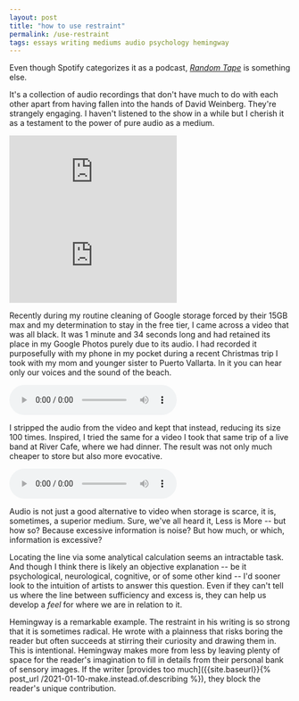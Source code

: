 ```yaml
---
layout: post
title: "how to use restraint"
permalink: /use-restraint
tags: essays writing mediums audio psychology hemingway
---
```


Even though Spotify categorizes it as a podcast, [_Random Tape_](https://open.spotify.com/show/6YZiV6je3CH8KWk1TcO8tL?si=306eaafdfacf4135) is something else.
<!--more-->
It's a collection of audio recordings that don't have much to do with each other apart from having fallen into the hands of David Weinberg.
They're strangely engaging.
I haven't listened to the show in a while but I cherish it as a testament to the power of pure audio as a medium.

<div id="use-restraint-iframes">
    <iframe src="https://open.spotify.com/embed/episode/5VRm0WCkq5jyZKAJwQ2Ak7?utm_source=generator&theme=0" frameBorder="0" allowfullscreen="" allow="autoplay; clipboard-write; encrypted-media; fullscreen; picture-in-picture" loading="lazy"></iframe>
    <iframe src="https://open.spotify.com/embed/episode/6DMi5pfmhczWFjimkBDHsW?utm_source=generator" frameBorder="0" allowfullscreen="" allow="autoplay; clipboard-write; encrypted-media; fullscreen; picture-in-picture" loading="lazy"></iframe>
</div>

Recently during my routine cleaning of Google storage forced by their 15GB max and my determination to stay in the free tier, I came across a video that was all black.
It was 1 minute and 34 seconds long and had retained its place in my Google Photos purely due to its audio.
I had recorded it purposefully with my phone in my pocket during a recent Christmas trip I took with my mom and younger sister to Puerto Vallarta.
In it you can hear only our voices and the sound of the beach.

<div class="audio-container">
    <audio controls>
    <source src="assets/momRecording.puertoVallarta.xmas2021.m4a" type="audio/mpeg">
    Your browser does not support the audio element.
    </audio>
</div>

I stripped the audio from the video and kept that instead, reducing its size 100 times.
Inspired, I tried the same for a video I took that same trip of a live band at River Cafe, where we had dinner.
The result was not only much cheaper to store but also more evocative.

<div class="audio-container">
    <audio controls>
    <source src="assets/riverCafe.puertoVallarta.xmas2021.m4a" type="audio/mpeg">
    Your browser does not support the audio element.
    </audio>
</div>

Audio is not just a good alternative to video when storage is scarce, it is, sometimes, a superior medium.
Sure, we've all heard it, Less is More -- but how so?
Because excessive information is noise?
But how much, or which, information is excessive?

Locating the line via some analytical calculation seems an intractable task.
And though I think there is likely an objective explanation -- be it psychological, neurological, cognitive, or of some other kind -- I'd sooner look to the intuition of artists to answer this question.
Even if they can't tell us where the line between sufficiency and excess is, they can help us develop a _feel_ for where we are in relation to it.

Hemingway is a remarkable example.
The restraint in his writing is so strong that it is sometimes radical.
He wrote with a plainness that risks boring the reader but often succeeds at stirring their curiosity and drawing them in.
This is intentional.
Hemingway makes more from less by leaving plenty of space for the reader's imagination to fill in details from their personal bank of sensory images.
If the writer [provides too much]({{site.baseurl}}{% post_url /2021-01-10-make.instead.of.describing %}), they block the reader's unique contribution.